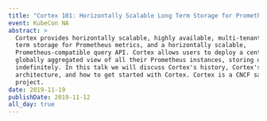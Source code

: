 ```yaml
---
title: "Cortex 101: Horizontally Scalable Long Term Storage for Prometheus"
event: KubeCon NA
abstract: >
  Cortex provides horizontally scalable, highly available, multi-tenant, long
  term storage for Prometheus metrics, and a horizontally scalable,
  Prometheus-compatible query API. Cortex allows users to deploy a centralised,
  globally aggregated view of all their Prometheus instances, storing data
  indefinitely. In this talk we will discuss Cortex's history, Cortex's
  architecture, and how to get started with Cortex. Cortex is a CNCF sandbox
  project. 
date: 2019-11-19
publishDate: 2019-11-12
all_day: true
---
```

